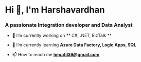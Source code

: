 <h1 align="Left">Hi 👋, I'm Harshavardhan</h1>
<h3 align="Left">A passionate Integration developer and Data Analyst</h3>

- 🔭 I’m currently working on ** C#, .NET, BizTalk **

- 🌱 I’m currently learning **Azure Data Factory, Logic Apps, SQL**

- 📫 How to reach me **hepatil36@gmail.com**

